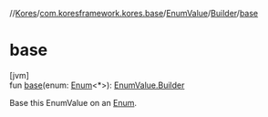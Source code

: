 //[Kores](../../../../index.md)/[com.koresframework.kores.base](../../index.md)/[EnumValue](../index.md)/[Builder](index.md)/[base](base.md)

# base

[jvm]\
fun [base](base.md)(enum: [Enum](https://kotlinlang.org/api/latest/jvm/stdlib/kotlin/-enum/index.html)<*>): [EnumValue.Builder](index.md)

Base this EnumValue on an [Enum](https://kotlinlang.org/api/latest/jvm/stdlib/kotlin/-enum/index.html).

